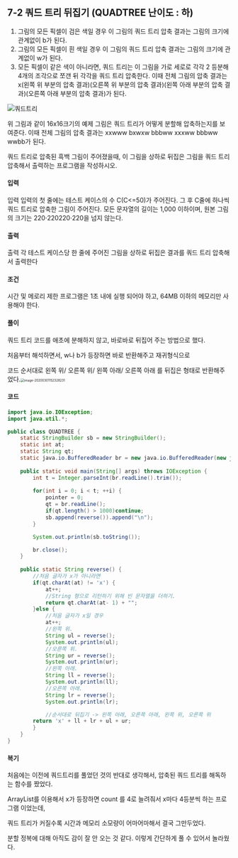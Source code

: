 ## 7-2 쿼드 트리 뒤집기 (QUADTREE 난이도 : 하)

1. 그림의 모든 픽셀이 검은 색일 경우 이 그림의 쿼드 트리 압축 결과는 그림의 크기에 관계없이 b가 된다.
2. 그림의 모든 픽셀이 흰 색일 경우 이 그림의 쿼드 트리 압축 결과는 그림의 크기에 관계없이 w가 된다.
3. 모든 픽셀이 같은 색이 아니라면, 쿼드 트리는 이 그림을 가로 세로로 각각 2 등분해 4개의 조각으로 쪼갠 뒤 각각을 쿼드 트리 압축한다. 이때 전체 그림의 압축 결과는 x(왼쪽 위 부분의 압축 결과)(오른쪽 위 부분의 압축 결과)(왼쪽 아래 부분의 압축 결과)(오른쪽 아래 부분의 압축 결과)가 된다.

![쿼드트리](https://seongjaemoon.github.io/assets/uploads/algorithm/quardtree.png)

위 그림과 같이 16x16크기의 예제 그림은 쿼드 트리가 어떻게 분할해 압축하는지를 보여준다. 이때 전체 그림의 압축 결과는 xxwww bxwxw bbbww xxxww bbbww wwbb가 된다.

쿼드 트리로 압축된 흑백 그림이 주어졌을때, 이 그림을 상하로 뒤집은 그림을 쿼드 트리 압축해서 출력하는 프로그램을 작성하시오.

#### 입력

입력 입력의 첫 줄에는 테스트 케이스의 수 C(C<=50)가 주어진다. 그 후 C줄에 하나씩 쿼드 트리로 압축한 그림이 주어진다. 모든 문자열의 길이는 1,000 이하이며, 원본 그림의 크기는 220⋅220220⋅220을 넘지 않는다.

#### 출력

출력 각 테스트 케이스당 한 줄에 주어진 그림을 상하로 뒤집은 결과를 쿼드 트리 압축해서 출력한다

#### 조건

시간 및 메로리 제한 프로그램은 1초 내에 실행 되어야 하고, 64MB 이하의 메모리만 사용해야 한다.

#### 풀이

쿼드 트리 코드를 애초에 분해하지 않고, 바로바로 뒤집어 주는 방법으로 했다.

처음부터 해석하면서, w나 b가 등장하면 바로 반환해주고 재귀형식으로

코드 순서대로 왼쪽 위/ 오른쪽 위/ 왼쪽 아래/ 오른쪽 아래 를 뒤집은 형태로 반환해주었다.<img src="C:\Users\newkid\AppData\Roaming\Typora\typora-user-images\image-20200301152328231.png" alt="image-20200301152328231" style="zoom: 50%;" />



#### 코드

```java
import java.io.IOException;
import java.util.*;

public class QUADTREE {
	static StringBuilder sb = new StringBuilder();
	static int at;
	static String qt;
	static java.io.BufferedReader br = new java.io.BufferedReader(new java.io.InputStreamReader(System.in));
	
	public static void main(String[] args) throws IOException {
		int t = Integer.parseInt(br.readLine().trim());
		
		for(int i = 0; i < t; ++i) {
			pointer = 0;
			qt = br.readLine();
			if(qt.length() > 1000)continue;
			sb.append(reverse()).append("\n");
		}

		System.out.println(sb.toString());

		br.close();
	}
	
	public static String reverse() {
		//처음 글자가 x가 아니라면
		if(qt.charAt(at) != 'x') {
			at++;
            //String 형으로 리턴하기 위해 빈 문자열을 더하기.
			return qt.charAt(at- 1) + ""; 
		}else {
			//처음 글자가 x일 경우
			at++;
			//왼쪽 위.
			String ul = reverse();
			System.out.println(ul);
			//오른쪽 위.
			String ur = reverse();
			System.out.println(ur);
			//왼쪽 아래.
			String ll = reverse();
			System.out.println(ll);
			//오른쪽 아래.
			String lr = reverse();
			System.out.println(lr);

			//순서대로 뒤집기 -> 왼쪽 아래, 오른쪽 아래, 왼쪽 위, 오른쪽 위  
		return 'x' + ll + lr + ul + ur;
		}
	}
}
```



#### 복기

처음에는 이전에 쿼드트리를 풀었던 것의 반대로 생각해서, 압축된 쿼드 트리를 해독하는 함수를 짰었다.

ArrayList를 이용해서 x가 등장하면 count 를 4로 늘려줘서 x마다 4등분씩 하는 프로그램 이었는데,

쿼드 트리가 커질수록 시간과 메모리 소모량이 어마어마해서 결국 그만두었다.

분할 정복에 대해 아직도 감이 잘 안 오는 것 같다. 이렇게 간단하게 풀 수 있어서 놀라웠다.